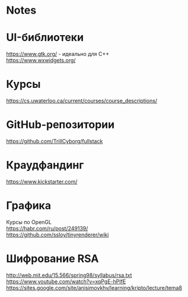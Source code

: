 # Notes

# UI-библиотеки
https://www.gtk.org/ - идеально для С++  
https://www.wxwidgets.org/  

# Курсы
https://cs.uwaterloo.ca/current/courses/course_descriptions/  

# GitHub-репозитории
https://github.com/TrillCyborg/fullstack  

# Краудфандинг
https://www.kickstarter.com/  


# Графика
Курсы по OpenGL  
https://habr.com/ru/post/249139/  
https://github.com/ssloy/tinyrenderer/wiki  

# Шифрование RSA
http://web.mit.edu/15.566/spring98/syllabus/rsa.txt  
https://www.youtube.com/watch?v=xqPgE-hPIfE  
https://sites.google.com/site/anisimovkhv/learning/kripto/lecture/tema8  
